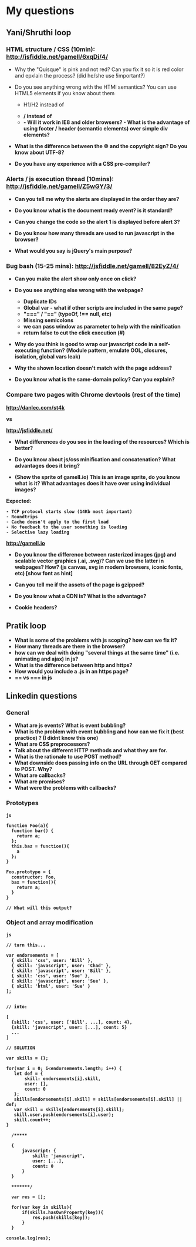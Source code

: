 # My questions

## Yani/Shruthi loop

### HTML structure / CSS (10min): http://jsfiddle.net/gamell/6xqDj/4/

- Why the "Quisque" is pink and not red? Can you fix it so it is red color and epxlain the process? (did he/she use !important?)

- Do you see anything wrong with the HTMl semantics? You can use HTML5 elements if you know about them

	- H1/H2 instead of <p>
	- <strong> / <b> instead of <spans>
	- <footer> - Will it work in IE8 and older browsers? - What is the advantage of using footer / header (semantic elements) over simple div elements?

- What is the difference between the &copy; and the copyright sign? Do you know about UTF-8?
- Do you have any experience with a CSS pre-compiler?


### Alerts / js execution thread (10mins):  http://jsfiddle.net/gamell/Z5wGY/3/

- Can you tell me why the alerts are displayed in the order they are?

- Do you know what is the document ready event? is it standard?

- Can you change the code so the alert 1 is displayed before alert 3?

- Do you know how many threads are used to run javascript in the browser?

- What would you say is jQuery's main purpose?


### Bug bash (15-25 mins):  http://jsfiddle.net/gamell/82EyZ/4/

- Can you make the alert show only once on click?

- Do you see anything else wrong with the webpage?

	- Duplicate IDs
	- Global var - what if other scripts are included in the same page?
	- "===" / "==" (typeOf, !== null, etc)
	- Missing semicolons
	- we can pass window as parameter to help with the minification
	- return false to cut the click execution (#)

- Why do you think is good to wrap our javascript code in a self-executing function? (Module pattern, emulate OOL, closures, isolation, global vars leak)

- Why the shown location doesn't match with the page address?

- Do you know what is the same-domain policy? Can you explain?


### Compare two pages with Chrome devtools (rest of the time)

http://danlec.com/st4k

vs

http://jsfiddle.net/


- What differences do you see in the loading of the resources? Which is better?

- Do you know about js/css minification and concatenation? What advantages does it bring?

- (Show the sprite of gamell.io) This is an image sprite, do you know what is it? What advantages does it have over using individual images?

Expected:

	- TCP protocol starts slow (14Kb most important)
	- Roundtrips
	- Cache doesn't apply to the first load
	- No feedback to the user something is loading
	- Selective lazy loading

http://gamell.io


- Do you know the difference between rasterized images (jpg) and scalable vector graphics (.ai, .svg)? Can we use the latter in webpages? How? (js canvas, svg in modern browsers, iconic fonts, etc) [show font as hint]

- Can you tell me if the assets of the page is gzipped?

- Do you know what a CDN is? What is the advantage?

- Cookie headers?

## Pratik loop

- What is some of the problems with js scoping? how can we fix it?
- How many threads are there in the browser?
- how can we deal with doing "several things at the same time" (i.e. animating and ajax) in js?
- What is the difference between http and https?
- How would you include a .js in an https page?
- == vs === in js

## Linkedin questions

### General

- What are js events? What is event bubbling?
- What is the problem with event bubbling and how can we fix it (best practice) ? (I didnt know this one)
- What are CSS preprocessors?
- Talk about the different HTTP methods and what they are for.
- What is the rationale to use POST method?
- What downside does passing info on the URL through GET compared to POST. Why?
- What are callbacks?
- What are promises?
- What were the problems with callbacks?

### Prototypes

```
js

function Foo(a){
  function bar() {
    return a;
  };
  this.baz = function(){
    a
  };
}

Foo.prototype = {
  constructor: Foo,
  bax = function(){
    return a;
  }
}

// What will this output?

```

### Object and array modification

```
js

// turn this...

var endorsements = [
  { skill: 'css', user: 'Bill' },
  { skill: 'javascript', user: 'Chad' },
  { skill: 'javascript', user: 'Bill' },
  { skill: 'css', user: 'Sue' },
  { skill: 'javascript', user: 'Sue' },
  { skill: 'html', user: 'Sue' }
];


// into:

[
  {skill: 'css', user: ['Bill', ...], count: 4},
  {skill: 'javascript', user: [...], count: 5}
  ...
]

// SOLUTION

var skills = {};

for(var i = 0; i<endorsements.length; i++) {
   let def = {
       skill: endorsements[i].skill,
       user: [],
       count: 0
   };
   skills[endorsements[i].skill] = skills[endorsements[i].skill] || def;
   var skill = skills[endorsements[i].skill];
   skill.user.push(endorsements[i].user);
   skill.count++;
}

  /*****

  {
      javascript: {
          skill: 'javascript',
          user: [...],
          count: 0
      }
  }

  *******/

  var res = [];

  for(var key in skills){
      if(skills.hasOwnProperty(key)){
          res.push(skills[key]);
      }
  }

console.log(res);

```
